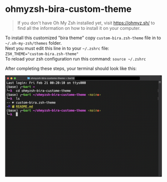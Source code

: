 # ohmyzsh-bira-custom-theme


> If you don't have Oh My Zsh installed yet, visit https://ohmyz.sh/ to find all the information on how to install it on your computer.  

To install this customized "bira theme" copy `custom-bira.zsh-theme` file in to `~/.oh-my-zsh/themes` folder.  
Next you must edit this line in to your `~/.zshrc` file:  
`ZSH_THEME="custom-bira.zsh-theme"`  
To reload your zsh configuration run this command: `source ~/.zshrc`  
  
After completing these steps, your terminal should look like this:  
  
![](./scr.png)
  
  